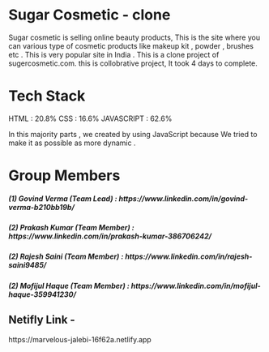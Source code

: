 <h1>Sugar Cosmetic - clone</h1>
<p>Sugar cosmetic is selling online beauty products, This is the site where you can various type of cosmetic products like makeup kit , powder , brushes etc . This is very popular site in India . This is a clone project of sugercosmetic.com. this is collobrative project, It took 4 days to complete.</p>

<h1>Tech Stack</h1>
HTML : 20.8%
CSS : 16.6%
JAVASCRIPT : 62.6%

<p>In this majority parts , we created by using JavaScript because We tried to make it as possible as more dynamic .</p>

<h1>Group Members</h1>

<h5>(1) Govind Verma (Team Lead) : https://www.linkedin.com/in/govind-verma-b210bb19b/ </h5>

<h5>(2) Prakash Kumar (Team Member) : https://www.linkedin.com/in/prakash-kumar-386706242/ </h5>

<h5>(2) Rajesh Saini (Team Member) : https://www.linkedin.com/in/rajesh-saini9485/ </h5>

<h5>(2) Mofijul Haque (Team Member) : https://www.linkedin.com/in/mofijul-haque-359941230/ </h5>


<h2>Netifly Link -</h2>
<p> https://marvelous-jalebi-16f62a.netlify.app </p>